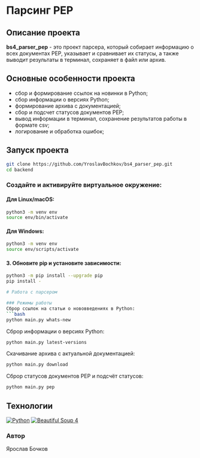 # Парсинг PEP

## Описание проекта
**bs4_parser_pep** - это проект парсера, который собирает информацию о всех документах PEP, указывает и сравнивает их статусы, а также выводит результаты в терминал, сохраняет в файл или архив.

## Основные особенности проекта
- сбор и формирование ссылок на новинки в Python;
- сбор информации о версиях Python;
- формирование архива с документацией;
- сбор и подсчет статусов документов PEP;
- вывод информации в терминал, сохранение результатов работы в формате csv;
- логирование и обработка ошибок;

## Запуск проекта

```bash
git clone https://github.com/YroslavBochkov/bs4_parser_pep.git
cd backend
```
### Создайте и активируйте виртуальное окружение:
#### Для Linux/macOS:
```bash
python3 -m venv env
source env/bin/activate
```
#### Для Windows:
```bash
python3 -m venv env
source env/scripts/activate
```
#### 3. Обновите pip и установите зависимости:
```bash
python3 -m pip install --upgrade pip
pip install -

# Работа с парсером

### Режимы работы
Сброр ссылок на статьи о нововведениях в Python:
```bash
python main.py whats-new
```
Сброр информации о версиях Python:
```bash
python main.py latest-versions
```
Скачивание архива с актуальной документацией:
```bash
python main.py download
```
Сброр статусов документов PEP и подсчёт статусов:
```bash
python main.py pep
```

## Технологии
[![Python](https://img.shields.io/badge/Python-3.7-blue?style=flat-square&logo=Python&logoColor=3776AB&labelColor=d0d0d0)](https://www.python.org/)
[![Beautiful Soup 4](https://img.shields.io/badge/BeautifulSoup-4.9.3-blue?style=flat-square&labelColor=d0d0d0)](https://beautiful-soup-4.readthedocs.io)

### Автор

Ярослав Бочков
